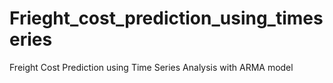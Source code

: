 # Frieght_cost_prediction_using_timeseries
Freight Cost Prediction using Time Series Analysis with ARMA model
